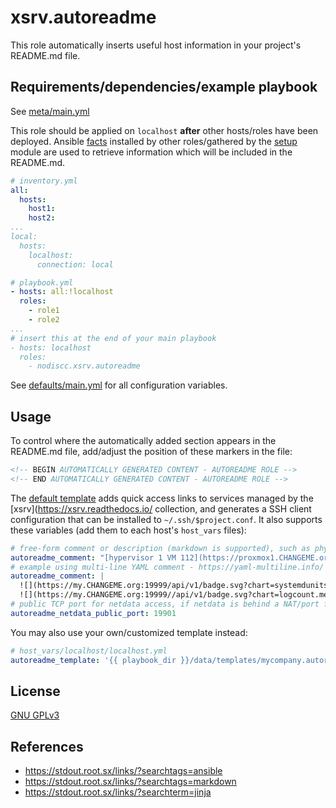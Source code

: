 # xsrv.autoreadme

This role automatically inserts useful host information in your project's README.md file.

<!--TODO screenshots -->

## Requirements/dependencies/example playbook

See [meta/main.yml](meta/main.yml)


This role should be applied on `localhost` **after** other hosts/roles have been deployed. Ansible [facts](https://docs.ansible.com/ansible/latest/user_guide/playbooks_vars_facts.html) installed by other roles/gathered by the [setup](https://docs.ansible.com/ansible/latest/collections/ansible/builtin/setup_module.html) module are used to retrieve information which will be included in the README.md.

```yaml
# inventory.yml
all:
  hosts:
    host1:
    host2:
...
local:
  hosts:
    localhost:
      connection: local
```

```yaml
# playbook.yml
- hosts: all:!localhost
  roles:
    - role1
    - role2
...
# insert this at the end of your main playbook
- hosts: localhost
  roles:
    - nodiscc.xsrv.autoreadme
```

See [defaults/main.yml](defaults/main.yml) for all configuration variables.


## Usage


To control where the automatically added section appears in the README.md file, add/adjust the position of these markers in the file:

```markdown
<!-- BEGIN AUTOMATICALLY GENERATED CONTENT - AUTOREADME ROLE -->
<!-- END AUTOMATICALLY GENERATED CONTENT - AUTOREADME ROLE -->
```

The [default template](templates/autoreadme.md.j2) adds quick access links to services managed by the [xsrv](https://xsrv.readthedocs.io/ collection, and generates a SSH client configuration that can be installed to `~/.ssh/$project.conf`. It also supports these variables (add them to each host's `host_vars` files):

```yaml
# free-form comment or description (markdown is supported), such as physical location/hosting provider/link to the VM console/serial number...
autoreadme_comment: "[hypervisor 1 VM 112](https://proxmox1.CHANGEME.org:8006/#v1:0:=qemu%2F112:4:::::8::)"
# example using multi-line YAML comment - https://yaml-multiline.info/
autoreadme_comment: |
  ![](https://my.CHANGEME.org:19999/api/v1/badge.svg?chart=systemdunits_service-units.service_unit_state&alarm=systemd_service_units_state&refresh=auto)
  ![](https://my.CHANGEME.org:19999//api/v1/badge.svg?chart=logcount.messages&alarm=logcount_error&refresh=auto)
# public TCP port for netdata access, if netdata is behind a NAT/port forwarding
autoreadme_netdata_public_port: 19901
```

You may also use your own/customized template instead:

```yaml
# host_vars/localhost/localhost.yml
autoreadme_template: '{{ playbook_dir }}/data/templates/mycompany.autoreadme.j2
```

## License

[GNU GPLv3](../../LICENSE)


## References

- https://stdout.root.sx/links/?searchtags=ansible
- https://stdout.root.sx/links/?searchtags=markdown
- https://stdout.root.sx/links/?searchterm=jinja
